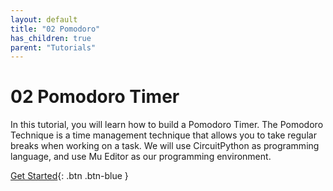 ```yaml
---
layout: default
title: "02 Pomodoro"
has_children: true
parent: "Tutorials"
---
```


# 02 Pomodoro Timer

In this tutorial, you will learn how to build a Pomodoro Timer. The Pomodoro Technique is a time management technique that allows you to take regular breaks when working on a task. We will use CircuitPython as programming language, and use Mu Editor as our programming environment.

[Get Started](step1){: .btn .btn-blue }